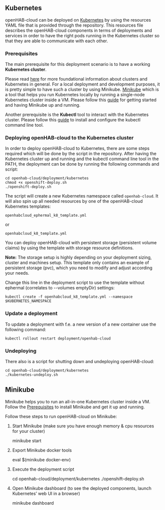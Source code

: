 ## Kubernetes

openHAB-cloud can be deployed on [Kubernetes](https://kubernetes.io) by using the resources YAML file that is provided through the
repository. This resources file describes the openHAB-cloud components in terms of deployments and services in order to have the
right pods running in the Kubernetes cluster so that they are able to communicate with each other.

### <a name="prerequisites"></a> Prerequisites

The main prerequisite for this deployment scenario is to have a working **Kubernetes cluster**.

Please read [here](https://kubernetes.io/docs/user-journeys/users/application-developer/foundational/) for more foundational
information about clusters and Kubernetes in general. For a local deployment and development purposes, it is pretty simple to have
such a cluster by using Minikube.
[Minikube](https://kubernetes.io/docs/tasks/tools/install-minikube/) which is a tool that helps you run Kubernetes locally by
running a single-node Kubernetes cluster inside a VM. Please follow
this [guide](https://kubernetes.io/docs/getting-started-guides/minikube/) for getting started and having Minikube up and running.

Another prerequisite is the **Kubectl** tool to interact with the Kubernetes cluster. Please follow
this [guide](https://kubernetes.io/docs/tasks/tools/install-kubectl/#install-kubectl) to install and configure the kubectl command
line tool.

### Deploying openHAB-cloud to the Kubernetes cluster

In order to deploy openHAB-cloud to Kubernetes, there are some steps required which will be done by the script in the repository.
After having the Kubernetes cluster up and running and the kubectl command line tool in the PATH, the deployment can be done by
running the following commands and script:

    cd openhab-cloud/deployment/kubernetes
    chmod +x openshift-deploy.sh
    ./openshift-deploy.sh

The script will create a new Kubernetes namespace called ``openhab-cloud``. It will also spin up all needed resources by one of
the openHAB-cloud Kubernetes templates:

    openhabcloud_ephermal_k8_template.yml

or

    openhabcloud_k8_template.yml

You can deploy openHAB-cloud with persistent storage (persistent volume claims) by using the template with storage resource
definitions.

**Note:** The storage setup is highly depending on your deployment sizing, cluster and machines setup. This template only contains
an example of persistent storage (pvc), which you need to modify and adjust according your needs.

Change this line in the deployment script to use the template without ephermal (correlates to --volumes emptyDir) settings:

    kubectl create -f openhabcloud_k8_template.yml --namespace $KUBERNETES_NAMESPACE

### Update a deployment

To update a deployment with f.e. a new version of a new container use the following command:

    kubectl rollout restart deployment/openhab-cloud

### Undeploying

There also is a script for shutting down and undeploying openHAB-cloud:

    cd openhab-cloud/deployment/kubernetes
    ./kubernetes-undeploy.sh

## Minikube

Minikube helps you to run an all-in-one Kubernetes cluster inside a VM. Follow the [Prerequisites](#prerequisites) to install
Minikube and get it up and running.

Follow these steps to run openHAB-cloud on Minikube:

1. Start Minikube (make sure you have enough memory & cpu resources for your cluster)

   minikube start

2. Export Minikube docker tools

   eval $(minikube docker-env)

3. Execute the deployment script

   cd openhab-cloud/deployment/kubernetes ./openshift-deploy.sh

5. Open Minikube dashboard (to see the deployed components, launch Kubernetes’ web UI in a browser)

   minikube dashboard

